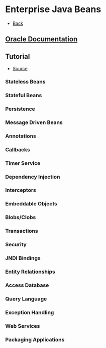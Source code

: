 # Enterprise Java Beans

+ [Back](../README.md)

## [Oracle Documentation](ORACLE_DOC.md)

## Tutorial

+ [Source](http://www.tutorialspoint.com/ejb/)

### Stateless Beans
### Stateful Beans
### Persistence
### Message Driven Beans
### Annotations
### Callbacks
### Timer Service
### Dependency Injection
### Interceptors
### Embeddable Objects
### Blobs/Clobs
### Transactions
### Security
### JNDI Bindings
### Entity Relationships
### Access Database
### Query Language
### Exception Handling
### Web Services
### Packaging Applications
